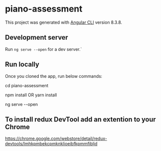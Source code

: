 # piano-assessment

This project was generated with [Angular CLI](https://github.com/angular/angular-cli) version 8.3.8.

## Development server

Run `ng serve --open` for a dev server.`

## Run locally

Once you cloned the app, run below commands:

cd piano-assessment

npm install OR yarn install

ng serve --open


## To install redux DevTool add an extention to your Chrome

https://chrome.google.com/webstore/detail/redux-devtools/lmhkpmbekcpmknklioeibfkpmmfibljd



